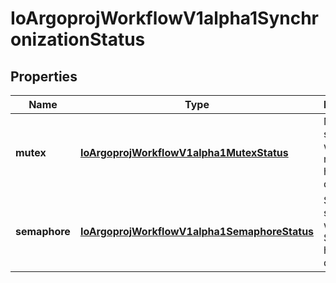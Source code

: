
# IoArgoprojWorkflowV1alpha1SynchronizationStatus

## Properties
Name | Type | Description | Notes
------------ | ------------- | ------------- | -------------
**mutex** | [**IoArgoprojWorkflowV1alpha1MutexStatus**](IoArgoprojWorkflowV1alpha1MutexStatus.md) | Mutex stores this workflow&#39;s mutex holder details |  [optional]
**semaphore** | [**IoArgoprojWorkflowV1alpha1SemaphoreStatus**](IoArgoprojWorkflowV1alpha1SemaphoreStatus.md) | Semaphore stores this workflow&#39;s Semaphore holder details |  [optional]



